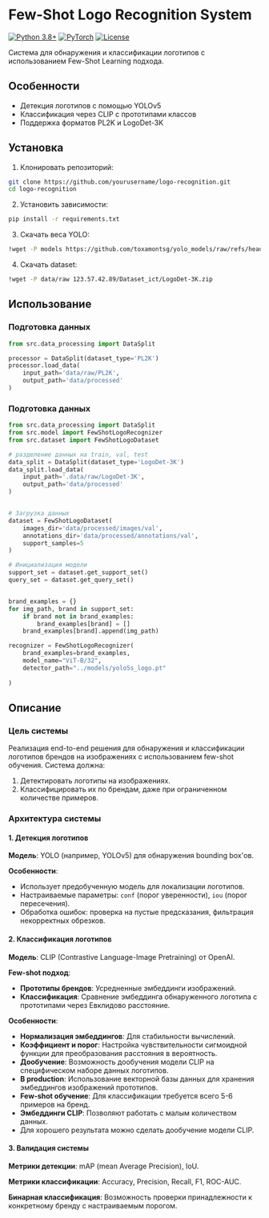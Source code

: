 # Few-Shot Logo Recognition System

[![Python 3.8+](https://img.shields.io/badge/python-3.8+-blue.svg)](https://www.python.org/downloads/)
[![PyTorch](https://img.shields.io/badge/PyTorch-1.12+-red.svg)](https://pytorch.org/)
[![License](https://img.shields.io/badge/license-MIT-green.svg)](LICENSE)

Система для обнаружения и классификации логотипов с использованием Few-Shot Learning подхода.

## Особенности
- Детекция логотипов с помощью YOLOv5
- Классификация через CLIP с прототипами классов
- Поддержка форматов PL2K и LogoDet-3K


## Установка
1. Клонировать репозиторий:
```bash
git clone https://github.com/yourusername/logo-recognition.git
cd logo-recognition
```

2. Установить зависимости:
```bash
pip install -r requirements.txt
```

3. Скачать веса YOLO:
```bash
!wget -P models https://github.com/toxamontsg/yolo_models/raw/refs/heads/main/yolo5s_logo.pt
```

4. Скачать dataset:
```bash
!wget -P data/raw 123.57.42.89/Dataset_ict/LogoDet-3K.zip
```

## Использование

### Подготовка данных

```python
from src.data_processing import DataSplit

processor = DataSplit(dataset_type='PL2K')
processor.load_data(
    input_path='data/raw/PL2K',
    output_path='data/processed'
)
```

### Подготовка данных

```python
from src.data_processing import DataSplit
from src.model import FewShotLogoRecognizer
from src.dataset import FewShotLogoDataset

# разделение данных на train, val, test 
data_split = DataSplit(dataset_type='LogoDet-3K')
data_split.load_data(
    input_path='.data/raw/LogoDet-3K',
    output_path='data/processed'
)


# Загрузка данных
dataset = FewShotLogoDataset(
    images_dir='data/processed/images/val',
    annotations_dir='data/processed/annotations/val',
    support_samples=5
)

# Инициализация модели
support_set = dataset.get_support_set()
query_set = dataset.get_query_set()


brand_examples = {}
for img_path, brand in support_set:
    if brand not in brand_examples:
        brand_examples[brand] = []
    brand_examples[brand].append(img_path)

recognizer = FewShotLogoRecognizer(
    brand_examples=brand_examples,
    model_name="ViT-B/32",
    detector_path="../models/yolo5s_logo.pt"
    
)

```

## Описание


### Цель системы

Реализация end-to-end решения для обнаружения и классификации логотипов брендов на изображениях с использованием few-shot обучения. Система должна:

1. Детектировать логотипы на изображениях.
2. Классифицировать их по брендам, даже при ограниченном количестве примеров.


### Архитектура системы

#### 1. Детекция логотипов

**Модель**: YOLO (например, YOLOv5) для обнаружения bounding box'ов.

**Особенности**:
- Использует предобученную модель для локализации логотипов.
- Настраиваемые параметры: `conf` (порог уверенности), `iou` (порог пересечения).
- Обработка ошибок: проверка на пустые предсказания, фильтрация некорректных обрезков.

#### 2. Классификация логотипов

**Модель**: CLIP (Contrastive Language-Image Pretraining) от OpenAI.

**Few-shot подход**:
- **Прототипы брендов**: Усредненные эмбеддинги изображений.
- **Классификация**: Сравнение эмбеддинга обнаруженного логотипа с прототипами через Евклидово расстояние.

**Особенности**:
- **Нормализация эмбеддингов**: Для стабильности вычислений.
- **Коэффициент и порог**: Настройка чувствительности сигмоидной функции для преобразования расстояния в вероятность.
- **Дообучение**: Возможность дообучения модели CLIP на специфическом наборе данных логотипов.
- **В production**: Использование векторной базы данных для хранения эмбеддингов изображений прототипов.
- **Few-shot обучение**: Для классификации требуется всего 5-6 примеров на бренд.
- **Эмбеддинги CLIP**: Позволяют работать с малым количеством данных.
- Для хорошего результата можно сделать дообучение модели CLIP.

#### 3. Валидация системы

**Метрики детекции**: mAP (mean Average Precision), IoU.

**Метрики классификации**: Accuracy, Precision, Recall, F1, ROC-AUC.

**Бинарная классификация**: Возможность проверки принадлежности к конкретному бренду с настраиваемым порогом.